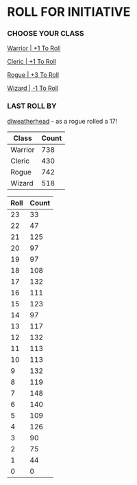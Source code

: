 # ROLL FOR INITIATIVE
### CHOOSE YOUR CLASS

[Warrior | +1 To Roll](https://github.com/benjaminsampica/benjaminsampica/issues/new?title=roll%7Cwarrior&body=Just+click+%27Create%27.)

[Cleric | +1 To Roll](https://github.com/benjaminsampica/benjaminsampica/issues/new?title=roll%7Ccleric&body=Just+click+%27Create%27.)

[Rogue | +3 To Roll](https://github.com/benjaminsampica/benjaminsampica/issues/new?title=roll%7Crogue&body=Just+click+%27Create%27.)

[Wizard | -1 To Roll](https://github.com/benjaminsampica/benjaminsampica/issues/new?title=roll%7Cwizard&body=Just+click+%27Create%27.)
### LAST ROLL BY
[dlweatherhead](https://www.github.com/dlweatherhead) - as a rogue rolled a 17!

|Class|Count|
|-|-|
|Warrior|738|
|Cleric|430|
|Rogue|742|
|Wizard|518|

|Roll|Count|
|-|-|
|23|33
|22|47
|21|125
|20|97
|19|97
|18|108
|17|132
|16|111
|15|123
|14|97
|13|117
|12|132
|11|113
|10|113
|9|132
|8|119
|7|148
|6|140
|5|109
|4|126
|3|90
|2|75
|1|44
|0|0
